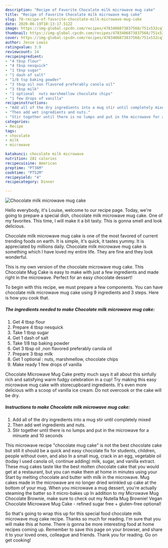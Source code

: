 ```yaml
---
description: "Recipe of Favorite Chocolate milk microwave mug cake"
title: "Recipe of Favorite Chocolate milk microwave mug cake"
slug: 78-recipe-of-favorite-chocolate-milk-microwave-mug-cake
date: 2020-06-19T10:13:17.512Z
image: https://img-global.cpcdn.com/recipes/4783406873837568/751x532cq70/chocolate-milk-microwave-mug-cake-recipe-main-photo.jpg
thumbnail: https://img-global.cpcdn.com/recipes/4783406873837568/751x532cq70/chocolate-milk-microwave-mug-cake-recipe-main-photo.jpg
cover: https://img-global.cpcdn.com/recipes/4783406873837568/751x532cq70/chocolate-milk-microwave-mug-cake-recipe-main-photo.jpg
author: Jesse Lewis
ratingvalue: 3.9
reviewcount: 14
recipeingredient:
- "4 tbsp flour"
- "4 tbsp nesquick"
- "1 tbsp sugar"
- "1 dash of salt"
- "1/8 tsp baking powder"
- "3 tbsp oil non flavored preferably canola oil"
- "3 tbsp milk"
- "1 optional  nuts marshmellow chocolate chips"
- "1 few drops of vanilla"
recipeinstructions:
- "Add all of the dry ingredients into a mug stir until completely mixed"
- "Then add wet ingredients and nuts."
- "Stir together until there is no lumps and put in the microwave for a minuete and 10 seconds"
categories:
- Recipe
tags:
- chocolate
- milk
- microwave

katakunci: chocolate milk microwave 
nutrition: 281 calories
recipecuisine: American
preptime: "PT36M"
cooktime: "PT52M"
recipeyield: "4"
recipecategory: Dinner

---
```



![Chocolate milk microwave mug cake](https://img-global.cpcdn.com/recipes/4783406873837568/751x532cq70/chocolate-milk-microwave-mug-cake-recipe-main-photo.jpg)

Hello everybody, it's Louise, welcome to our recipe page. Today, we're going to prepare a special dish, chocolate milk microwave mug cake. One of my favorites. This time, I will make it a bit tasty. This is gonna smell and look delicious.

Chocolate milk microwave mug cake is one of the most favored of current trending foods on earth. It is simple, it's quick, it tastes yummy. It is appreciated by millions daily. Chocolate milk microwave mug cake is something which I have loved my entire life. They are fine and they look wonderful.

This is my own version of the chocolate microwave mug cake. This Chocolate Mug Cake is easy to make with just a few ingredients and made right in the microwave. Perfect for an easy chocolate dessert!


To begin with this recipe, we must prepare a few components. You can have chocolate milk microwave mug cake using 9 ingredients and 3 steps. Here is how you cook that.

<!--inarticleads1-->

##### The ingredients needed to make Chocolate milk microwave mug cake:

1. Get 4 tbsp flour
1. Prepare 4 tbsp nesquick
1. Take 1 tbsp sugar
1. Get 1 dash of salt
1. Take 1/8 tsp baking powder
1. Get 3 tbsp oil ,non flavored preferably canola oil
1. Prepare 3 tbsp milk
1. Get 1 optional : nuts, marshmellow, chocolate chips
1. Make ready 1 few drops of vanilla


Chocolate Microwave Mug Cake pretty much says it all about this sinfully rich and satisfying warm fudgy celebration in a cup! Try making this easy microwave mug cake with storecupboard ingredients. It&#39;s even more delicious with a scoop of vanilla ice cream. Do not overcook or the cake will be dry. 

<!--inarticleads2-->

##### Instructions to make Chocolate milk microwave mug cake:

1. Add all of the dry ingredients into a mug stir until completely mixed
1. Then add wet ingredients and nuts.
1. Stir together until there is no lumps and put in the microwave for a minuete and 10 seconds


This microwave recipe &#34;chocolate mug cake&#34; is not the best chocolate cake but still it should be a quick and easy chocolate fix for students, children, people without oven, and also In a small mug, crack in an egg, vegetable oil (today I used canola oil, continue adding) milk, sugar, and vanilla extract. These mug cakes taste like the best molten chocolate cake that you would get at a restaurant, but you can make them at home in minutes using your Start by melting chocolate and butter with milk in the microwave. Mug cakes made in the microwave are no longer dried wrinkled up cake at the bottom of your mug. When you microwave a mug dessert, you&#39;re actually steaming the batter so it micro-bakes up In addition to my Microwave Mug Chocolate Brownie, make sure to check out my Nutella Mug Brownie! Vegan Chocolate Microwave Mug Cake - refined sugar free + gluten-free optional! 

So that's going to wrap this up for this special food chocolate milk microwave mug cake recipe. Thanks so much for reading. I'm sure that you will make this at home. There is gonna be more interesting food at home recipes coming up. Remember to save this page on your browser, and share it to your loved ones, colleague and friends. Thank you for reading. Go on get cooking!
